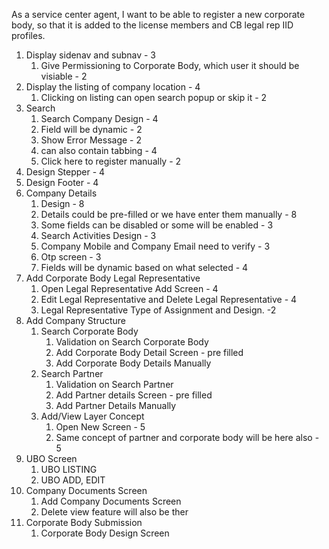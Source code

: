 As a service center agent, I want to be able to register a new corporate body, so that it is added to the license members and CB legal rep IID profiles.

1. Display sidenav and subnav - 3 
	1. Give Permissioning to Corporate Body, which user it should be visiable - 2
2. Display the listing of company location - 4
	1. Clicking on listing can open search popup or skip it - 2
3. Search
	1. Search Company Design - 4
	2. Field will be dynamic - 2
	3. Show Error Message - 2
	5. can also contain tabbing - 4
	6. Click here to register manually - 2
4. Design Stepper - 4
5. Design Footer - 4
6.  Company Details
	1. Design - 8
	2. Details could be pre-filled or we have enter them manually - 8
	3. Some fields can be disabled or some will be enabled - 3
	4. Search Activities Design - 3
	5. Company Mobile and Company Email need to verify - 3
	6. Otp screen - 3
	7. Fields will be dynamic based on what selected - 4
8. Add Corporate Body Legal Representative
	1. Open Legal Representative Add Screen - 4
	2. Edit Legal Representative and Delete Legal Representative - 4
	3. Legal Representative Type of Assignment and Design. -2
9. Add Company Structure
	1. Search Corporate Body
		1. Validation on Search Corporate Body
		2. Add Corporate Body Detail Screen - pre filled
		3. Add Corporate Body Details Manually
	2. Search Partner
		1. Validation on Search Partner
		2. Add Partner details Screen - pre filled
		3. Add Partner Details Manually
	3. Add/View Layer Concept
		1. Open New Screen - 5
		2. Same concept of partner and corporate body will be here also - 5
10. UBO Screen
	1. UBO LISTING
	2. UBO ADD, EDIT
11. Company Documents Screen
	1. Add Company Documents Screen
	2. Delete view feature will also be ther
12. Corporate Body Submission
	1. Corporate Body Design Screen